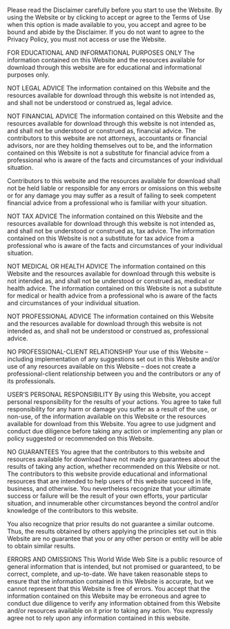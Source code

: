 Please read the Disclaimer carefully before you start to use the Website. By using the Website or by clicking to accept or agree to the Terms of Use when this option is made available to you, you accept and agree to be bound and abide by the Disclaimer. If you do not want to agree to the Privacy Policy, you must not access or use the Website.

FOR EDUCATIONAL AND INFORMATIONAL PURPOSES ONLY
The information contained on this Website and the resources available for download through this website are for educational and informational purposes only.

NOT LEGAL ADVICE
The information contained on this Website and the resources available for download through this website is not intended as, and shall not be understood or construed as, legal advice.

NOT FINANCIAL ADVICE
The information contained on this Website and the resources available for download through this website is not intended as, and shall not be understood or construed as, financial advice. The contributors to this website are not attorneys, accountants or financial advisors, nor are they holding themselves out to be, and the information contained on this Website is not a substitute for financial advice from a professional who is aware of the facts and circumstances of your individual situation.

Contributors to this website and the resources available for download shall not be held liable or responsible for any errors or omissions on this website or for any damage you may suffer as a result of failing to seek competent financial advice from a professional who is familiar with your situation.

NOT TAX ADVICE
The information contained on this Website and the resources available for download through this website is not intended as, and shall not be understood or construed as, tax advice. The information contained on this Website is not a substitute for tax advice from a professional who is aware of the facts and circumstances of your individual situation.

NOT MEDICAL OR HEALTH ADVICE
The information contained on this Website and the resources available for download through this website is not intended as, and shall not be understood or construed as, medical or health advice. The information contained on this Website is not a substitute for medical or health advice from a professional who is aware of the facts and circumstances of your individual situation.

NOT PROFESSIONAL ADVICE
The information contained on this Website and the resources available for download through this website is not intended as, and shall not be understood or construed as, professional advice.

NO PROFESSIONAL-CLIENT RELATIONSHIP
Your use of this Website – including implementation of any suggestions set out in this Website and/or use of any resources available on this Website – does not create a professional-client relationship between you and the contributors or any of its professionals.

USER’S PERSONAL RESPONSIBILITY
By using this Website, you accept personal responsibility for the results of your actions. You agree to take full responsibility for any harm or damage you suffer as a result of the use, or non-use, of the information available on this Website or the resources available for download from this Website. You agree to use judgment and conduct due diligence before taking any action or implementing any plan or policy suggested or recommended on this Website.

NO GUARANTEES
You agree that the contributors to this website and resources available for download have not made any guarantees about the results of taking any action, whether recommended on this Website or not. The contributors to this website provide educational and informational resources that are intended to help users of this website succeed in life, business, and otherwise. You nevertheless recognize that your ultimate success or failure will be the result of your own efforts, your particular situation, and innumerable other circumstances beyond the control and/or knowledge of the contributors to this website.

You also recognize that prior results do not guarantee a similar outcome. Thus, the results obtained by others applying the principles set out in this Website are no guarantee that you or any other person or entity will be able to obtain similar results.

ERRORS AND OMISSIONS
This World Wide Web Site is a public resource of general information that is intended, but not promised or guaranteed, to be correct, complete, and up-to-date. We have taken reasonable steps to ensure that the information contained in this Website is accurate, but we cannot represent that this Website is free of errors. You accept that the information contained on this Website may be erroneous and agree to conduct due diligence to verify any information obtained from this Website and/or resources available on it prior to taking any action. You expressly agree not to rely upon any information contained in this website.
